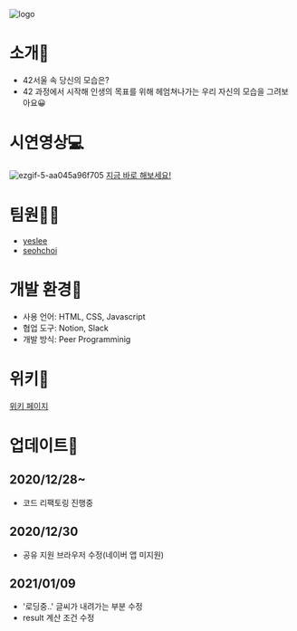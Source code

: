 ![logo](https://user-images.githubusercontent.com/60740882/103281899-7bffd880-4a17-11eb-9183-6746d6a02422.png)

# 소개🎉
- 42서울 속 당신의 모습은?
- 42 과정에서 시작해 인생의 목표를 위해 헤엄쳐나가는 우리 자신의 모습을 그려보아요😀

# 시연영상💻
![ezgif-5-aa045a96f705](https://user-images.githubusercontent.com/60740882/103344749-d742d100-4ad2-11eb-883a-29b8759a00ea.gif)
<a href="https://seohee-choi.github.io/LifeOn42/">지금 바로 해보세요!</a>


# 팀원👩‍💻
- <a href="https://github.com/yeslee-v">yeslee</a>
- <a href="https://github.com/seohee-choi">seohchoi</a>

# 개발 환경🔨
- 사용 언어: HTML, CSS, Javascript
- 협업 도구: Notion, Slack
- 개발 방식: Peer Programminig

# 위키📄
<a href="https://github.com/seohee-choi/LifeOn42/wiki">위키 페이지</a>

# 업데이트🎯

## 2020/12/28~ 
- 코드 리팩토링 진행중

## 2020/12/30
- 공유 지원 브라우저 수정(네이버 앱 미지원)

## 2021/01/09
- '로딩중..' 글씨가 내려가는 부분 수정
- result 계산 조건 수정